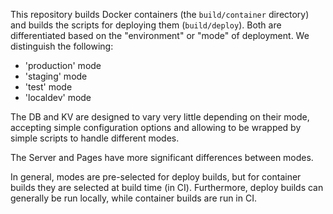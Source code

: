 This repository builds Docker containers (the `build/container` directory) and builds the scripts for deploying them (`build/deploy`). Both are differentiated based on the "environment" or "mode" of deployment. We distinguish the following:

* 'production' mode
* 'staging' mode
* 'test' mode
* 'localdev' mode

The DB and KV are designed to vary very little depending on their mode, accepting simple configuration options and allowing to be wrapped by simple scripts to handle different modes.

The Server and Pages have more significant differences between modes.

In general, modes are pre-selected for deploy builds, but for container builds they are selected at build time (in CI). Furthermore, deploy builds can generally be run locally, while container builds are run in CI.